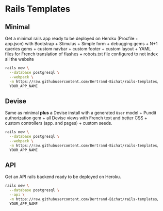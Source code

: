 # Rails Templates

## Minimal

Get a minimal rails app ready to be deployed on Heroku (Procfile + app.json) with Bootstrap + Stimulus + Simple form +
debugging gems + N+1 queries gems + custom navbar + custom footer + custom layout +
YAML files for French translation of flashes +
robots.txt file configured to not index all the website

```bash
rails new \
  --database postgresql \
  --webpack \
  -m https://raw.githubusercontent.com/Bertrand-Bichat/rails-templates/master/minimal.rb \
  YOUR_APP_NAME
```

## Devise

Same as minimal **plus** a Devise install with a generated `User` model +
Pundit authorization gem + all Devise views with French text and better CSS +
custom controllers (app. and pages) + custom seeds.

```bash
rails new \
  --database postgresql \
  --webpack \
  -m https://raw.githubusercontent.com/Bertrand-Bichat/rails-templates/master/devise.rb \
  YOUR_APP_NAME
```

## API

Get an API rails backend ready to be deployed on Heroku.

```bash
rails new \
  --database postgresql \
  --api \
  -m https://raw.githubusercontent.com/Bertrand-Bichat/rails-templates/master/api.rb \
  YOUR_APP_NAME
```
